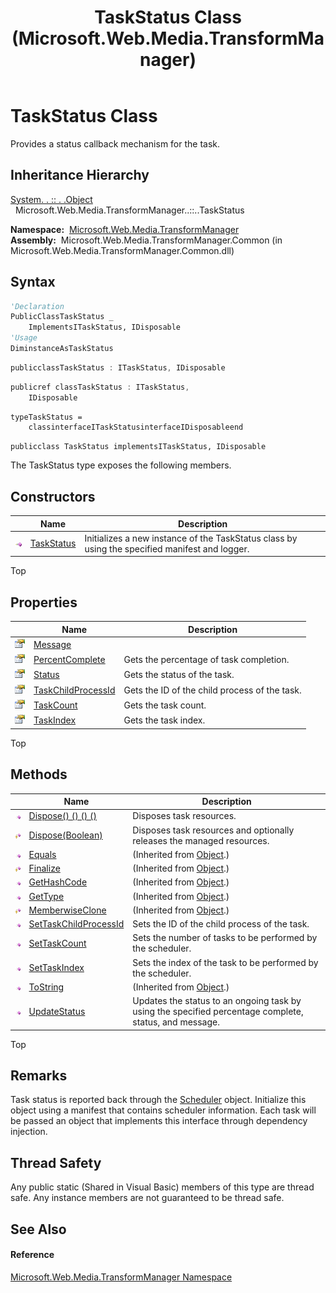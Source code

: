 ﻿---
title: TaskStatus Class (Microsoft.Web.Media.TransformManager)
TOCTitle: TaskStatus Class
ms:assetid: T:Microsoft.Web.Media.TransformManager.TaskStatus
ms:mtpsurl: https://msdn.microsoft.com/en-us/library/microsoft.web.media.transformmanager.taskstatus(v=VS.90)
ms:contentKeyID: 35521070
ms.date: 06/14/2012
mtps_version: v=VS.90
f1_keywords:
- Microsoft.Web.Media.TransformManager.TaskStatus
dev_langs:
- CSharp
- JScript
- VB
- FSharp
- c++
api_location:
- Microsoft.Web.Media.TransformManager.Common.dll
api_name:
- Microsoft.Web.Media.TransformManager.TaskStatus
api_type:
- Managed
topic_type:
- apiref
- kbSyntax
product_family_name: VS
ROBOTS: INDEX,FOLLOW
---

# TaskStatus Class

Provides a status callback mechanism for the task.

## Inheritance Hierarchy

[System. . :: . .Object](https://msdn.microsoft.com/en-us/library/e5kfa45b\(v=vs.90\))  
  Microsoft.Web.Media.TransformManager..::..TaskStatus  

**Namespace:**  [Microsoft.Web.Media.TransformManager](microsoft-web-media-transformmanager-namespace.md)  
**Assembly:**  Microsoft.Web.Media.TransformManager.Common (in Microsoft.Web.Media.TransformManager.Common.dll)

## Syntax

``` vb
'Declaration
PublicClassTaskStatus _
    ImplementsITaskStatus, IDisposable
'Usage
DiminstanceAsTaskStatus
```

``` csharp
publicclassTaskStatus : ITaskStatus, IDisposable
```

``` c++
publicref classTaskStatus : ITaskStatus, 
    IDisposable
```

``` fsharp
typeTaskStatus =  
    classinterfaceITaskStatusinterfaceIDisposableend
```

``` jscript
publicclass TaskStatus implementsITaskStatus, IDisposable
```

The TaskStatus type exposes the following members.

## Constructors

<table>
<thead>
<tr class="header">
<th> </th>
<th>Name</th>
<th>Description</th>
</tr>
</thead>
<tbody>
<tr class="odd">
<td><img src="images/Dd565996.pubmethod(en-us,VS.90).gif" title="Public method" alt="Public method" /></td>
<td><a href="taskstatus-constructor-microsoft-web-media-transformmanager.md">TaskStatus</a></td>
<td>Initializes a new instance of the TaskStatus class by using the specified manifest and logger.</td>
</tr>
</tbody>
</table>


Top

## Properties

<table>
<thead>
<tr class="header">
<th> </th>
<th>Name</th>
<th>Description</th>
</tr>
</thead>
<tbody>
<tr class="odd">
<td><img src="images/Dd565996.pubproperty(en-us,VS.90).gif" title="Public property" alt="Public property" /></td>
<td><a href="taskstatus-message-property-microsoft-web-media-transformmanager.md">Message</a></td>
<td></td>
</tr>
<tr class="even">
<td><img src="images/Dd565996.pubproperty(en-us,VS.90).gif" title="Public property" alt="Public property" /></td>
<td><a href="taskstatus-percentcomplete-property-microsoft-web-media-transformmanager.md">PercentComplete</a></td>
<td>Gets the percentage of task completion.</td>
</tr>
<tr class="odd">
<td><img src="images/Dd565996.pubproperty(en-us,VS.90).gif" title="Public property" alt="Public property" /></td>
<td><a href="taskstatus-status-property-microsoft-web-media-transformmanager.md">Status</a></td>
<td>Gets the status of the task.</td>
</tr>
<tr class="even">
<td><img src="images/Dd565996.pubproperty(en-us,VS.90).gif" title="Public property" alt="Public property" /></td>
<td><a href="taskstatus-taskchildprocessid-property-microsoft-web-media-transformmanager.md">TaskChildProcessId</a></td>
<td>Gets the ID of the child process of the task.</td>
</tr>
<tr class="odd">
<td><img src="images/Dd565996.pubproperty(en-us,VS.90).gif" title="Public property" alt="Public property" /></td>
<td><a href="taskstatus-taskcount-property-microsoft-web-media-transformmanager.md">TaskCount</a></td>
<td>Gets the task count.</td>
</tr>
<tr class="even">
<td><img src="images/Dd565996.pubproperty(en-us,VS.90).gif" title="Public property" alt="Public property" /></td>
<td><a href="taskstatus-taskindex-property-microsoft-web-media-transformmanager.md">TaskIndex</a></td>
<td>Gets the task index.</td>
</tr>
</tbody>
</table>


Top

## Methods

<table>
<thead>
<tr class="header">
<th> </th>
<th>Name</th>
<th>Description</th>
</tr>
</thead>
<tbody>
<tr class="odd">
<td><img src="images/Dd565996.pubmethod(en-us,VS.90).gif" title="Public method" alt="Public method" /></td>
<td><a href="taskstatus-dispose-method-microsoft-web-media-transformmanager_1.md">Dispose() () () ()</a></td>
<td>Disposes task resources.</td>
</tr>
<tr class="even">
<td><img src="images/Dd565996.protmethod(en-us,VS.90).gif" title="Protected method" alt="Protected method" /></td>
<td><a href="taskstatus-dispose-method-boolean-microsoft-web-media-transformmanager.md">Dispose(Boolean)</a></td>
<td>Disposes task resources and optionally releases the managed resources.</td>
</tr>
<tr class="odd">
<td><img src="images/Dd565996.pubmethod(en-us,VS.90).gif" title="Public method" alt="Public method" /></td>
<td><a href="https://msdn.microsoft.com/en-us/library/bsc2ak47(v=vs.90)">Equals</a></td>
<td>(Inherited from <a href="https://msdn.microsoft.com/en-us/library/e5kfa45b(v=vs.90)">Object</a>.)</td>
</tr>
<tr class="even">
<td><img src="images/Dd565996.protmethod(en-us,VS.90).gif" title="Protected method" alt="Protected method" /></td>
<td><a href="https://msdn.microsoft.com/en-us/library/4k87zsw7(v=vs.90)">Finalize</a></td>
<td>(Inherited from <a href="https://msdn.microsoft.com/en-us/library/e5kfa45b(v=vs.90)">Object</a>.)</td>
</tr>
<tr class="odd">
<td><img src="images/Dd565996.pubmethod(en-us,VS.90).gif" title="Public method" alt="Public method" /></td>
<td><a href="https://msdn.microsoft.com/en-us/library/zdee4b3y(v=vs.90)">GetHashCode</a></td>
<td>(Inherited from <a href="https://msdn.microsoft.com/en-us/library/e5kfa45b(v=vs.90)">Object</a>.)</td>
</tr>
<tr class="even">
<td><img src="images/Dd565996.pubmethod(en-us,VS.90).gif" title="Public method" alt="Public method" /></td>
<td><a href="https://msdn.microsoft.com/en-us/library/dfwy45w9(v=vs.90)">GetType</a></td>
<td>(Inherited from <a href="https://msdn.microsoft.com/en-us/library/e5kfa45b(v=vs.90)">Object</a>.)</td>
</tr>
<tr class="odd">
<td><img src="images/Dd565996.protmethod(en-us,VS.90).gif" title="Protected method" alt="Protected method" /></td>
<td><a href="https://msdn.microsoft.com/en-us/library/57ctke0a(v=vs.90)">MemberwiseClone</a></td>
<td>(Inherited from <a href="https://msdn.microsoft.com/en-us/library/e5kfa45b(v=vs.90)">Object</a>.)</td>
</tr>
<tr class="even">
<td><img src="images/Dd565996.pubmethod(en-us,VS.90).gif" title="Public method" alt="Public method" /></td>
<td><a href="taskstatus-settaskchildprocessid-method-microsoft-web-media-transformmanager.md">SetTaskChildProcessId</a></td>
<td>Sets the ID of the child process of the task.</td>
</tr>
<tr class="odd">
<td><img src="images/Dd565996.pubmethod(en-us,VS.90).gif" title="Public method" alt="Public method" /></td>
<td><a href="taskstatus-settaskcount-method-microsoft-web-media-transformmanager.md">SetTaskCount</a></td>
<td>Sets the number of tasks to be performed by the scheduler.</td>
</tr>
<tr class="even">
<td><img src="images/Dd565996.pubmethod(en-us,VS.90).gif" title="Public method" alt="Public method" /></td>
<td><a href="taskstatus-settaskindex-method-microsoft-web-media-transformmanager.md">SetTaskIndex</a></td>
<td>Sets the index of the task to be performed by the scheduler.</td>
</tr>
<tr class="odd">
<td><img src="images/Dd565996.pubmethod(en-us,VS.90).gif" title="Public method" alt="Public method" /></td>
<td><a href="https://msdn.microsoft.com/en-us/library/7bxwbwt2(v=vs.90)">ToString</a></td>
<td>(Inherited from <a href="https://msdn.microsoft.com/en-us/library/e5kfa45b(v=vs.90)">Object</a>.)</td>
</tr>
<tr class="even">
<td><img src="images/Dd565996.pubmethod(en-us,VS.90).gif" title="Public method" alt="Public method" /></td>
<td><a href="taskstatus-updatestatus-method-microsoft-web-media-transformmanager.md">UpdateStatus</a></td>
<td>Updates the status to an ongoing task by using the specified percentage complete, status, and message.</td>
</tr>
</tbody>
</table>


Top

## Remarks

Task status is reported back through the [Scheduler](scheduler-class-microsoft-web-media-transformmanager.md) object. Initialize this object using a manifest that contains scheduler information. Each task will be passed an object that implements this interface through dependency injection.

## Thread Safety

Any public static (Shared in Visual Basic) members of this type are thread safe. Any instance members are not guaranteed to be thread safe.

## See Also

#### Reference

[Microsoft.Web.Media.TransformManager Namespace](microsoft-web-media-transformmanager-namespace.md)

